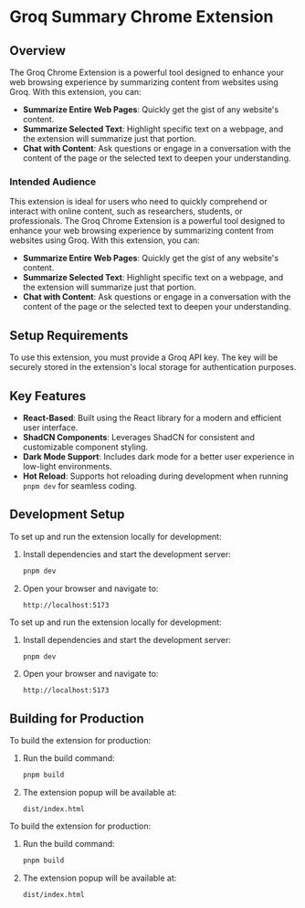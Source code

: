 # Groq Summary Chrome Extension

## Overview
The Groq Chrome Extension is a powerful tool designed to enhance your web browsing experience by summarizing content from websites using Groq. With this extension, you can:

- **Summarize Entire Web Pages**: Quickly get the gist of any website's content.
- **Summarize Selected Text**: Highlight specific text on a webpage, and the extension will summarize just that portion.
- **Chat with Content**: Ask questions or engage in a conversation with the content of the page or the selected text to deepen your understanding.

### Intended Audience
This extension is ideal for users who need to quickly comprehend or interact with online content, such as researchers, students, or professionals.
The Groq Chrome Extension is a powerful tool designed to enhance your web browsing experience by summarizing content from websites using Groq. With this extension, you can:

- **Summarize Entire Web Pages**: Quickly get the gist of any website's content.
- **Summarize Selected Text**: Highlight specific text on a webpage, and the extension will summarize just that portion.
- **Chat with Content**: Ask questions or engage in a conversation with the content of the page or the selected text to deepen your understanding.

## Setup Requirements
To use this extension, you must provide a Groq API key. The key will be securely stored in the extension's local storage for authentication purposes.

## Key Features
- **React-Based**: Built using the React library for a modern and efficient user interface.
- **ShadCN Components**: Leverages ShadCN for consistent and customizable component styling.
- **Dark Mode Support**: Includes dark mode for a better user experience in low-light environments.
- **Hot Reload**: Supports hot reloading during development when running `pnpm dev` for seamless coding.

## Development Setup
To set up and run the extension locally for development:

1. Install dependencies and start the development server:
   ```bash
   pnpm dev
   ```

2. Open your browser and navigate to:
   ```
   http://localhost:5173
   ```
To set up and run the extension locally for development:

1. Install dependencies and start the development server:
   ```bash
   pnpm dev
   ```

2. Open your browser and navigate to:
   ```
   http://localhost:5173
   ```

## Building for Production
To build the extension for production:

1. Run the build command:
   ```bash
   pnpm build
   ```

2. The extension popup will be available at:
   ```
   dist/index.html
   ```
To build the extension for production:

1. Run the build command:
   ```bash
   pnpm build
   ```

2. The extension popup will be available at:
   ```
   dist/index.html
   ```

